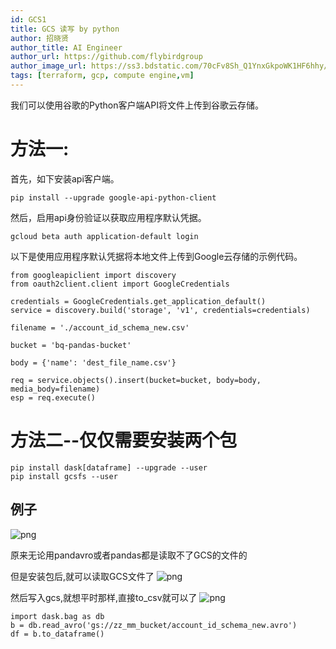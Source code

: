```yaml
---
id: GCS1
title: GCS 读写 by python
author: 招晓贤
author_title: AI Engineer
author_url: https://github.com/flybirdgroup
author_image_url: https://ss3.bdstatic.com/70cFv8Sh_Q1YnxGkpoWK1HF6hhy/it/u=1615738601,1434436036&fm=26&gp=0.jpg
tags: [terraform, gcp, compute engine,vm]
---
```


我们可以使用谷歌的Python客户端API将文件上传到谷歌云存储。


# 方法一: 
首先，如下安装api客户端。

>
```
pip install --upgrade google-api-python-client 
```
然后，启用api身份验证以获取应用程序默认凭据。

>
```
gcloud beta auth application-default login 
```
以下是使用应用程序默认凭据将本地文件上传到Google云存储的示例代码。

```
from googleapiclient import discovery
from oauth2client.client import GoogleCredentials

credentials = GoogleCredentials.get_application_default()
service = discovery.build('storage', 'v1', credentials=credentials)

filename = './account_id_schema_new.csv'

bucket = 'bq-pandas-bucket'

body = {'name': 'dest_file_name.csv'}

req = service.objects().insert(bucket=bucket, body=body, media_body=filename)
esp = req.execute()
```

# 方法二--仅仅需要安装两个包
```
pip install dask[dataframe] --upgrade --user
pip install gcsfs --user
```

## 例子
![png](../img/google/gcs/gcs1/1.png)

原来无论用pandavro或者pandas都是读取不了GCS的文件的

但是安装包后,就可以读取GCS文件了
![png](../img/google/gcs/gcs1/2.png)

然后写入gcs,就想平时那样,直接to_csv就可以了
![png](../img/google/gcs/gcs1/3.png)

```
import dask.bag as db
b = db.read_avro('gs://zz_mm_bucket/account_id_schema_new.avro')
df = b.to_dataframe()
```
